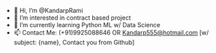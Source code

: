 - 👋 Hi, I’m @KandarpRami
- 👀 I’m interested in contract based project
- 🌱 I’m currently learning Python ML w/ Data Science
- 📫 Contact Me: (+91)9925088646 OR Kandarp555@hotmail.com [w/ subject: {name}, Contact you from Github] 
